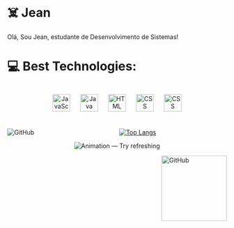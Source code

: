 # ☠️ Jean
Olá, Sou Jean, estudante de Desenvolvimento de Sistemas!

# 💻 Best Technologies:
<br>

<div align="center">
<!--- JavaScript --->
<a href="https://www.javascript.com" target="_blank" rel="noreferrer">
<img align="center" align="center" src="https://cdn.jsdelivr.net/gh/devicons/devicon/icons/javascript/javascript-plain.svg" alt="JavaScript" width="40px" style="padding-right:10px; padding-left:10px;"/></a>

<!--- Java --->
<a href="https://www.java.com" target="_blank" rel="noreferrer">
<img align="center" align="center" src="https://cdn.jsdelivr.net/gh/devicons/devicon/icons/java/java-original.svg" alt="Java" width="40px" style="padding-right:10px; padding-left:10px;"/></a>

<!--- HTML --->
<a href="https://www.w3.org/html/" target="_blank" rel="noreferrer">
<img align="center" align="center" src="https://cdn.jsdelivr.net/gh/devicons/devicon/icons/html5/html5-plain.svg" alt="HTML" width="40px" style="padding-right:10px; padding-left:10px;"/></a>

<!--- CSS --->
<a href="https://www.w3schools.com/css/" target="_blank" rel="noreferrer">
<img align="center" align="center" src="https://cdn.jsdelivr.net/gh/devicons/devicon/icons/css3/css3-plain.svg" alt="CSS" width="40px" style="padding-right:10px; padding-left:10px;"/></a>

<!--- PHP --->
<a href="https://www.w3schools.com/php/" target="_blank" rel="noreferrer">
<img align="center" align="center" src="https://cdn.jsdelivr.net/gh/devicons/devicon/icons/php/php-plain.svg" alt="CSS" width="40px" style="padding-right:10px; padding-left:10px;"/></a>
</div>

<!--- Stats --->
#

  <div align="center">
<img align="left" alt="GitHub" style="padding-right:30px;" src="https://github-readme-stats-git-masterrstaa-rickstaa.vercel.app/api?username=jeanziin&show_icons=true&theme=aura&hide_border=true" />

[![Top Langs](https://github-readme-stats-git-masterrstaa-rickstaa.vercel.app/api/top-langs/?username=Jeanziin&layout=compact)](https://github.com/Jeanziin/github-readme-stats) 
    
  </div>
<!--- Out --->
<p align="center"> <img src="https://raw.githubusercontent.com/mayhemantt/mayhemantt/Update/svg/Bottom.svg" alt="Animation — Try refreshing" /> </p>


<img align="right" alt="GitHub" width="150px" src="https://visitcount.itsvg.in/api?id=jeanziin&icon=6&color=12&style=black" />
